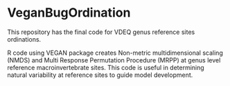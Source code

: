 # VeganBugOrdination
This repository has the final code for VDEQ genus reference sites ordinations.  

R code using VEGAN package creates Non-metric multidimensional scaling (NMDS) and Multi Response Permutation Procedure (MRPP) at genus level 
reference macroinvertebrate sites. This code is useful in determining natural variability at reference sites to guide model development. 
